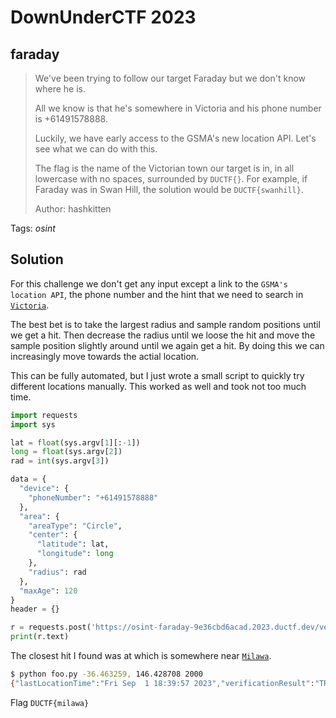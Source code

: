 # DownUnderCTF 2023

## faraday

> We've been trying to follow our target Faraday but we don't know where he is.
> 
> All we know is that he's somewhere in Victoria and his phone number is +61491578888.
> 
> Luckily, we have early access to the GSMA's new location API. Let's see what we can do with this.
> 
> The flag is the name of the Victorian town our target is in, in all lowercase with no spaces, surrounded by `DUCTF{}`. For example, if Faraday was in Swan Hill, the solution would be `DUCTF{swanhill}`.
>
>  Author: hashkitten
>

Tags: _osint_

## Solution
For this challenge we don't get any input except a link to the `GSMA's location API`, the phone number and the hint that we need to search in [`Victoria`](https://en.wikipedia.org/wiki/Victoria_(state)).

The best bet is to take the largest radius and sample random positions until we get a hit. Then decrease the radius until we loose the hit and move the sample position slightly around until we again get a hit. By doing this we can increasingly move towards the actial location.

This can be fully automated, but I just wrote a small script to quickly try different locations manually. This worked as well and took not too much time.
```python
import requests
import sys

lat = float(sys.argv[1][:-1])
long = float(sys.argv[2])
rad = int(sys.argv[3])

data = {
  "device": {
    "phoneNumber": "+61491578888"
  },
  "area": {
    "areaType": "Circle",
    "center": {
      "latitude": lat,
      "longitude": long
    },
    "radius": rad
  },
  "maxAge": 120
}
header = {}

r = requests.post('https://osint-faraday-9e36cbd6acad.2023.ductf.dev/verify', json=data)
print(r.text)
```

The closest hit I found was at which is somewhere near [`Milawa`](https://goo.gl/maps/BLt1GjUQsNvtmwE49).
```bash
$ python foo.py -36.463259, 146.428708 2000
{"lastLocationTime":"Fri Sep  1 18:39:57 2023","verificationResult":"TRUE"}
```

Flag `DUCTF{milawa}`